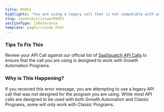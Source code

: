 ```yaml
---
title: RS051
highlights: "You are using a legacy call that is not compatible with your [Growth Automation Program](/growth/saasquatch-ga)."
slug: squatchjs/issue/RS051
sectionType: jsReference
template: pages/rscode.html
---
```


### Tips To Fix This

Review your API Call against our official list of [SaaSquatch API Calls](/api/methods) to ensure that the call you are using is designed to work with Growth Automation Programs.

### Why is This Happening?

If you received this error message, you are attempting to use a legacy API call that was not designed for the program you are using. While most API calls are designed to be used with both Growth Automation and Classic Programs, some will only work with Classic Programs.
